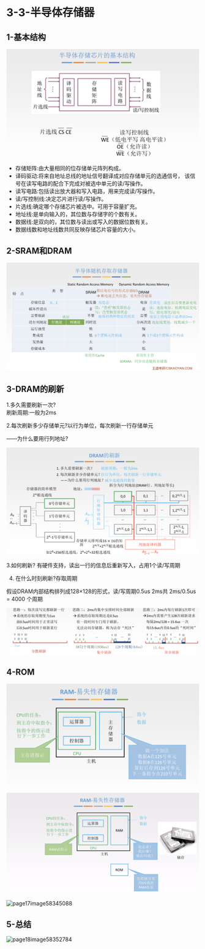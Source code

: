 # 3-3-半导体存储器

## 1-基本结构

![](../../.gitbook/assets/image%20%28339%29.png)



* 存储矩阵:由大量相同的位存储单元阵列构成。 
* 译码驱动:将来自地址总线的地址信号翻译成对应存储单元的选通信号， 该信号在读写电路的配合下完成对被选中单元的读/写操作。 
* 读写电路:包括读出放大器和写入电路，用来完成读/写操作。      
* 读/写控制线:决定芯片进行读/写操作。 
* 片选线:确定哪个存储芯片被选中。可用于容量扩充。
* 地址线:是单向输入的，其位数与存储字的个数有关。 
* 数据线:是双向的，其位数与读出或写入的数据位数有关。
* 数据线数和地址线数共同反映存储芯片容量的大小。

## 2-SRAM和DRAM

![](../../.gitbook/assets/image%20%2845%29.png)

## 3-DRAM的刷新

1.多久需要刷新一次?   
刷新周期:一般为2ms

2.每次刷新多少存储单元?以行为单位，每次刷新一行存储单元

——为什么要用行列地址?

![](../../.gitbook/assets/image%20%28141%29.png)

3.如何刷新? 有硬件支持，读出一行的信息后重新写入，占用1个读/写周期

4. 在什么时刻刷新?存取周期

 假设DRAM内部结构排列成128×128的形式，读/写周期0.5us 2ms共 2ms/0.5us = 4000 个周期

![](../../.gitbook/assets/image%20%28197%29.png)

## 4-ROM

![](../../.gitbook/assets/image%20%28117%29.png)

![](../../.gitbook/assets/image%20%28177%29.png)



![page17image58345088](blob:https://app.gitbook.com/3b58c195-f57f-472f-99a8-391b959a328e)

## 5-总结

![page18image58352784](blob:https://app.gitbook.com/6783a448-7288-40e6-b7ca-074d3e3d334d)

